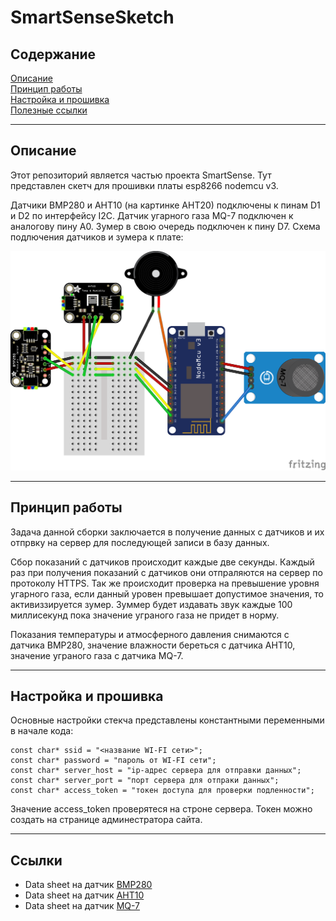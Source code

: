 # SmartSenseSketch

## Содержание

[Описание](#description)   
[Принцип работы](#working_principle)  
[Настройка и прошивка](#setup)   
[Полезные ссылки](#useful_links)

---

## Описание
<a name="description"></a>

Этот репозиторий является частью проекта SmartSense. Тут представлен скетч для прошивки платы esp8266 nodemcu v3.

Датчики BMP280 и AHT10 (на картинке AHT20) подключены к пинам D1 и D2 по интерфейсу I2C. Датчик угарного газа MQ-7 подключен к аналогову пину A0. Зумер в свою очередь подключен к пину D7. Схема подлючения датчиков и зумера к плате:

![connection diagram](./media/connection-layout.png)

---

## Принцип работы
<a name="working_principle"></a> 

Задача данной сборки заключается в получение данных с датчиков и их отпрвку на сервер для последующей записи в базу данных.

Сбор показаний с датчиков происходит каждые две секунды. Каждый раз при получения показаний с датчиков они отпраляются на сервер по протоколу HTTPS. Так же происходит проверка на превышение уровня угарного газа, если данный уровен превышает допустимое значения, то активиззируется зумер. Зуммер будет издавать звук каждые 100 миллисекунд пока значение уграного газа не придет в норму.

Показания температуры и атмосферного давления снимаются с датчика BMP280, значение влажности береться с датчика AHT10, значение уграного газа с датчика MQ-7.

---

## Настройка и прошивка
<a name="setup"></a> 

Основные настройки стекча представлены константными переменными в начале кода:

```
const char* ssid = "<название WI-FI сети>";
const char* password = "пароль от WI-FI сети";
const char* server_host = "ip-адрес сервера для отправки данных";
const char* server_port = "порт сервера для отпраки данных";
const char* access_token = "токен доступа для проверки подленности";
```

Значение access_token проверятеся на строне сервера. Токен можно создать на странице админестратора сайта.

---

## Cсылки
<a name="useful_links"></a>
- Data sheet на датчик [BMP280](https://www.sparkfun.com/datasheets/Sensors/Biometric/MQ-7.pdf)
- Data sheet на датчик [AHT10](https://cxemka.com/upload/art/aht10/d/aht10_datasheet_temperature_humidity_sensor_%28EN%29.pdf)
- Data sheet на датчик [MQ-7](https://amperkot.ru/static/3236/uploads/datasheets/BST-BMP280.pdf)